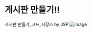 # 게시판 만들기!!
게시판 만들기_코드_저장소 by JSP
![image](https://user-images.githubusercontent.com/62534722/141754470-51d32a89-38e0-4d07-b6a4-2b603a3f10b6.png)
